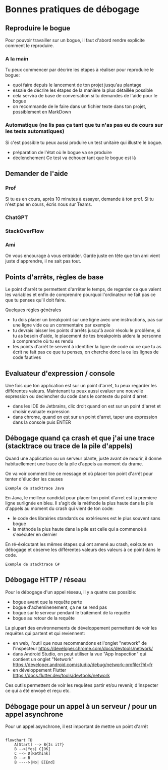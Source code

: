 # Bonnes pratiques de débogage

## Reproduire le bogue

Pour pouvoir travailler sur un bogue, il faut d'abord rendre explicite comment le reproduire.

### A la main
Tu peux commencer par décrire les étapes à réaliser pour reproduire le bogue:
- quoi faire depuis le lancement de ton projet jusqu'au plantage
- essaie de décrire les étapes de la manière la plus détaillée possible
- cela servira de base de conversation si tu demandes de l'aide pour le bogue
- on recommande de le faire dans un fichier texte dans ton projet, possiblement en MarkDown

### Automatique (ne lis pas ça tant que tu n'as pas eu de cours sur les tests automatiques)
Si c'est possible tu peux aussi produire un test unitaire qui illustre le bogue.
- préparation de l'état où le bogue va se produire
- déclenchement 
Ce test va échouer tant que le bogue est là

## Demander de l'aide

### Prof
Si tu es en cours, après 10 minutes à essayer, demande à ton prof.
Si tu n'est pas en cours, écris nous sur Teams.

### ChatGPT 

### StackOverFlow


### Ami 
On vous encourage à vous entraider. Garde juste en tête
que ton ami vient juste d'apprendre, il ne sait pas tout.

## Points d'arrêts,  règles de base
Le point d'arrêt te permettent d'arrêter le temps, de regarder ce que valent les variables et enfin de comprendre 
pourquoi l'ordinateur ne fait pas ce que tu penses qu'il doit faire.

Quelques règles générales
- tu dois placer un breakpoint sur une ligne avec une instructions, pas sur une ligne vide ou un commentaire par exemple
- tu devrais laisser les points d'arrêts jusqu'à avoir résolu le problème, si tu as besoin d'aide, le placement de tes breakpoints aidera la personne à comprendre où tu es rendu
- tes points d'arrêt te servent à identifier la ligne de code où ce que tu as écrit ne fait pas ce que tu penses, on cherche donc la ou les lignes de code fautives

## Evaluateur d'expression / console

Une fois que ton application est sur un point d'arret, tu peux regarder les différentes valeurs. Maintenant tu peux aussi evaluer une nouvelle expression ou declencher du code dans le contexte du point d'arret:
- dans les IDE de Jetbrains, clic droit quand on est sur un point d'arret et choisir evaluate expression
- dans chrome, quand on est sur un point d'arret, taper une expression dans la console puis ENTER


## Débogage quand ça crash et que j'ai une trace (stacktrace ou trace de la pile d'appels)

Quand une application ou un serveur plante, juste avant de mourir, il donne habituellement une trace de la pile d'appels au moment du drame. 

On va voir comment lire ce message et où placer ton point d'arrêt pour tenter d'élucider les causes
```
Exemple de stacktrace Java
```
En Java, le meilleur candidat pour placer ton point d'arret est la premiere ligne surlignée en bleu. Il s'agit de la méthode la plus haute dans la pile d'appels au moment du crash qui vient de ton code:
- le code des librairies standards ou extérieures est le plus souvent sans bogue
- la méthode la plus haute dans la pile est celle qui a commencé à s'exécuter en dernier

En ré-éxécutant les mêmes étapes qui ont amené au crash, exécute en débogage et observe les différentes valeurs des valeurs à ce point dans le code.

```
Exemple de stacktrace C#
```

## Débogage HTTP / réseau

Pour le débogage d'un appel réseau, il y a quatre cas possible:
- bogue avant que la requête parte
- bogue d'acheminenement, ça ne se rend pas
- bogue sur le serveur pendant le traitement de la requête
- bogue au retour de la requête

La plupart des environnements de développement permettent de voir les requêtes qui partent et qui reviennent:
- en web, l'outil que nous recommandons et l'onglet "network" de l'inspecteur https://developer.chrome.com/docs/devtools/network/
- dans Android Studio, on peut utiliser la vue "App Inspection" qui contient un onglet "Network" https://developer.android.com/studio/debug/network-profiler?hl=fr
- en développement Flutter https://docs.flutter.dev/tools/devtools/network

Ces outils permettent de voir les requêtes partir et/ou revenir, d'inspecter ce qui a été envoyé et reçu etc.

## Débogage pour un appel à un serveur / pour un appel asynchrone
Pour un appel asynchrone, il est important de mettre un point d'arrêt

```java
```


```mermaid
flowchart TD
    A[Start] --> B{Is it?}
    B -->|Yes| C[OK]
    C --> D[Rethink]
    D --> B
    B ---->|No| E[End]
```
